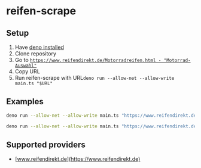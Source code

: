 # reifen-scrape

## Setup

1. Have [deno installed](https://docs.deno.com/runtime/getting_started/installation/)
2. Clone repository
3. Go to [`https://www.reifendirekt.de/Motorradreifen.html - "Motorrad-Auswahl"`](https://www.reifendirekt.de/Motorradreifen.html)
4. Copy URL
5. Run reifen-scrape with URL`deno run --allow-net --allow-write main.ts "$URL"`

## Examples

```sh
deno run --allow-net --allow-write main.ts "https://www.reifendirekt.de/search-moto?manufacturer=SUZUKI&capacity=1200&model=GSF%201200%20%2F%20S%20(2001%20-%202005)&type=WVA9"
```

```sh
deno run --allow-net --allow-write main.ts "https://www.reifendirekt.de/search-moto?manufacturer=SUZUKI&capacity=400&model=DR-Z%20400%20SM%20(2005%20-%202008)&type=WVB8&brand="
```

## Supported providers

- [www.reifendirekt.de](https://www.reifendirekt.de)
